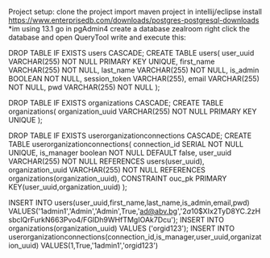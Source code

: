 Project setup: clone the project import maven project in intellij/eclipse install https://www.enterprisedb.com/downloads/postgres-postgresql-downloads *im using 13.1 go in pgAdmin4 create a database zealroom right click the database and open QueryTool write and execute this:

DROP TABLE IF EXISTS users CASCADE;
CREATE TABLE users(
user_uuid VARCHAR(255) NOT NULL PRIMARY KEY UNIQUE,
first_name VARCHAR(255) NOT NULL,
last_name VARCHAR(255) NOT NULL,
is_admin BOOLEAN NOT NULL,
session_token VARCHAR(255),
email VARCHAR(255) NOT NULL,
pwd VARCHAR(255) NOT NULL
);

DROP TABLE IF EXISTS organizations CASCADE;
CREATE TABLE organizations(
organization_uuid VARCHAR(255) NOT NULL PRIMARY KEY UNIQUE
);

DROP TABLE IF EXISTS userorganizationconnections CASCADE;
CREATE TABLE userorganizationconnections(
connection_id SERIAL NOT NULL UNIQUE,
is_manager boolean NOT NULL DEFAULT false,
user_uuid VARCHAR(255) NOT NULL REFERENCES users(user_uuid),	organization_uuid VARCHAR(255) NOT NULL REFERENCES organizations(organization_uuid),
CONSTRAINT ouc_pk PRIMARY KEY(user_uuid,organization_uuid)
);

INSERT INTO users(user_uuid,first_name,last_name,is_admin,email,pwd) VALUES('1admin1','Admin','Admin',True,'ad@abv.bg','$2a$10$XIx2TyD8YC.2zHsbclQrFurkN663Pvo4/FGlDh9WHfTMgIOAk7Dcu');
INSERT INTO organizations(organization_uuid) VALUES ('orgid123');
INSERT INTO userorganizationconnections(connection_id,is_manager,user_uuid,organization_uuid) VALUES(1,True,'1admin1','orgid123')